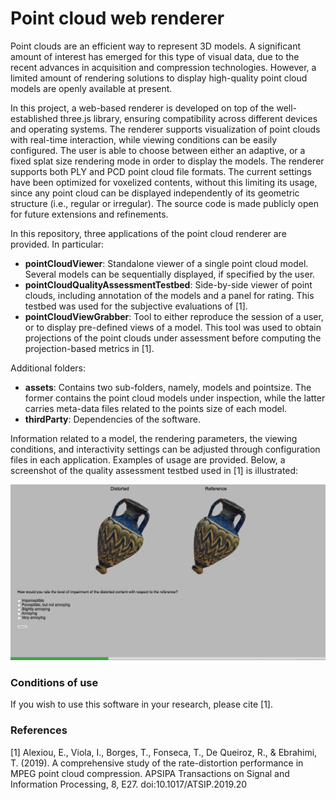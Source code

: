 
# Point cloud web renderer


Point clouds are an efficient way to represent 3D models. A significant amount of interest has emerged for this type of visual data, due to the recent advances in acquisition and compression technologies. However, a limited amount of rendering solutions to display high-quality point cloud models are openly available at present.

In this project, a web-based renderer is developed on top of the well-established three.js library, ensuring compatibility across different devices and operating systems. The renderer supports visualization of point clouds with real-time interaction, while viewing conditions can be easily configured. The user is able to choose between either an adaptive, or a fixed splat size rendering mode in order to display the models. The renderer supports both PLY and PCD point cloud file formats. The current settings have been optimized for voxelized contents, without this limiting its usage, since any point cloud can be displayed independently of its geometric structure (i.e., regular or irregular). The source code is made publicly open for future extensions and refinements.

In this repository, three applications of the point cloud renderer are provided. In particular:
- **pointCloudViewer**: Standalone viewer of a single point cloud model. Several models can be sequentially displayed, if specified by the user.
- **pointCloudQualityAssessmentTestbed**: Side-by-side viewer of point clouds, including annotation of the models and a panel for rating. This testbed was used for the subjective evaluations of [1].
- **pointCloudViewGrabber**: Tool to either reproduce the session of a user, or to display pre-defined views of a model. This tool was used to obtain projections of the point clouds under assessment before computing the projection-based metrics in [1].


Additional folders:
- **assets**: Contains two sub-folders, namely, models and pointsize. The former contains the point cloud models under inspection, while the latter carries meta-data files related to the points size of each model.
- **thirdParty**: Dependencies of the software.

Information related to a model, the rendering parameters, the viewing conditions, and interactivity settings can be adjusted through configuration files in each application. Examples of usage are provided. Below, a screenshot of the quality assessment testbed used in [1] is illustrated:

![alt text](/docs/screenshot.png)


### Conditions of use

If you wish to use this software in your research, please cite [1].


### References

[1] Alexiou, E., Viola, I., Borges, T., Fonseca, T., De Queiroz, R., & Ebrahimi, T. (2019). A comprehensive study of the rate-distortion performance in MPEG point cloud compression. APSIPA Transactions on Signal and Information Processing, 8, E27. doi:10.1017/ATSIP.2019.20
